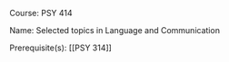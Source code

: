 




Course: PSY 414

Name: Selected topics in Language and Communication

Prerequisite(s): [[PSY 314]]